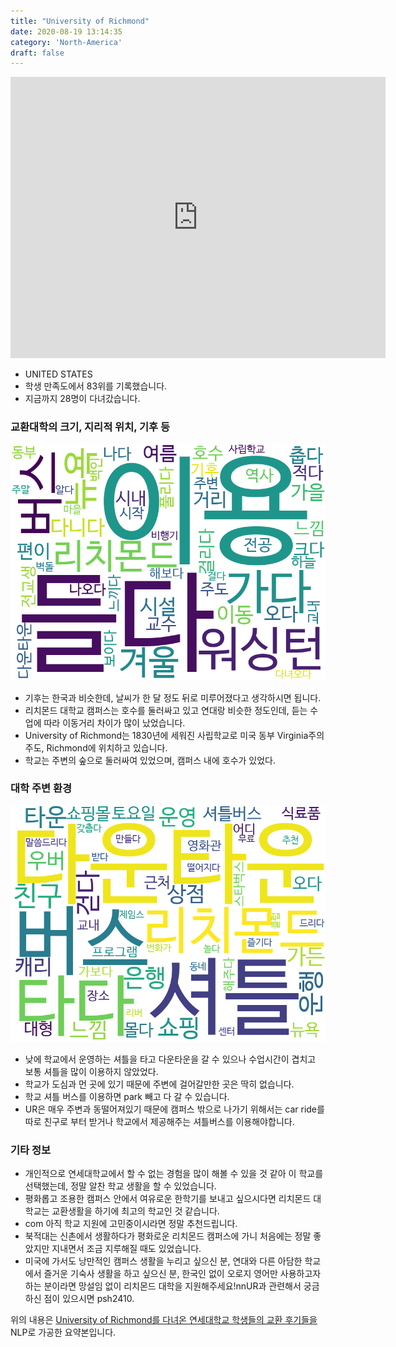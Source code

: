 ```yaml
---
title: "University of Richmond"
date: 2020-08-19 13:14:35
category: 'North-America'
draft: false
---
```


<iframe
width="600"
height="450"
frameborder="0" style="border:0"
src="https://www.google.com/maps/embed/v1/place?key=AIzaSyC9e1AME-pVmWC4hBpFdu5S4dKzyepa3HQ&q=University+of+Richmond&center=37.5751669,-77.5407146&zoom=14" allowfullscreen>
</iframe>

* UNITED STATES
* 학생 만족도에서 83위를 기록했습니다.
* 지금까지 28명이 다녀갔습니다. 

### 교환대학의 크기, 지리적 위치, 기후 등

![gen_info-WordCloud](../univ_wordclouds_okt/gen_info/US000232_gen_info_okt.png)

* 기후는 한국과 비슷한데, 날씨가 한 달 정도 뒤로 미루어졌다고 생각하시면 됩니다.
* 리치몬드 대학교 캠퍼스는 호수를 둘러싸고 있고 연대랑 비슷한 정도인데, 듣는 수업에 따라 이동거리 차이가 많이 났었습니다.
* University of Richmond는 1830년에 세워진 사립학교로 미국 동부 Virginia주의 주도, Richmond에 위치하고 있습니다.
* 학교는 주변의 숲으로 둘러싸여 있었으며, 캠퍼스 내에 호수가 있었다.


### 대학 주변 환경

![env_info-WordCloud](../univ_wordclouds_okt/env_info/US000232_env_info_okt.png)

* 낮에 학교에서 운영하는 셔틀을 타고 다운타운을 갈 수 있으나 수업시간이 겹치고 보통 셔틀을 많이 이용하지 않았었다.
* 학교가 도심과 먼 곳에 있기 때문에 주변에 걸어갈만한 곳은 딱히 없습니다.
* 학교 셔틀 버스를 이용하면 park 빼고 다 갈 수 있습니다.
* UR은 매우 주변과 동떨어져있기 때문에 캠퍼스 밖으로 나가기 위해서는 car ride를 따로 친구로 부터 받거나 학교에서 제공해주는 셔틀버스를 이용해야합니다.


### 기타 정보

* 개인적으로 연세대학교에서 할 수 없는 경험을 많이 해볼 수 있을 것 같아 이 학교를 선택했는데, 정말 알찬 학교 생활을 할 수 있었습니다.
* 평화롭고 조용한 캠퍼스 안에서 여유로운 한학기를 보내고 싶으시다면 리치몬드 대학교는 교환생활을 하기에 최고의 학교인 것 같습니다.
* com 아직 학교 지원에 고민중이시라면 정말 추천드립니다.
* 북적대는 신촌에서 생활하다가 평화로운 리치몬드 캠퍼스에 가니 처음에는 정말 좋았지만 지내면서 조금 지루해질 때도 있었습니다.
* 미국에 가서도 낭만적인 캠퍼스 생활을 누리고 싶으신 분, 연대와 다른 아담한 학교에서 즐거운 기숙사 생활을 하고 싶으신 분, 한국인 없이 오로지 영어만 사용하고자 하는 분이라면 망설임 없이 리치몬드 대학을 지원해주세요!nnUR과 관련해서 궁금하신 점이 있으시면 psh2410.


위의 내용은 [University of Richmond를 다녀온 연세대학교 학생들의 교환 후기들을](http://oia.yonsei.ac.kr/partner/expReport.asp?ucode=US000232&bgbn=A) NLP로 가공한 요약본입니다. 
